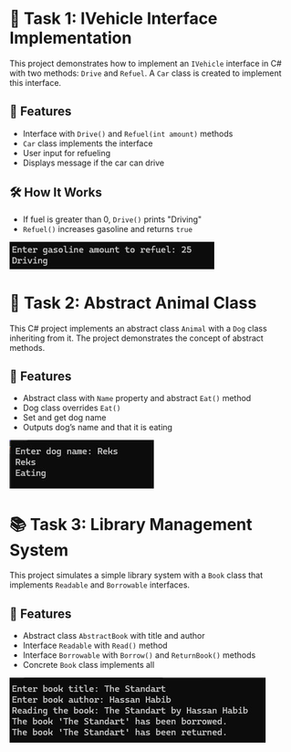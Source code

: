 # 🚗 Task 1: IVehicle Interface Implementation

This project demonstrates how to implement an `IVehicle` interface in C# with two methods: `Drive` and `Refuel`. A `Car` class is created to implement this interface.

## 🧩 Features
- Interface with `Drive()` and `Refuel(int amount)` methods
- `Car` class implements the interface
- User input for refueling
- Displays message if the car can drive

## 🛠 How It Works
- If fuel is greater than 0, `Drive()` prints "Driving"
- `Refuel()` increases gasoline and returns `true`

![Task3 Screenshot](https://github.com/JaloliddinDeveloper/SoftClub/blob/main/HomeWork_10/Pictures/pic151.jpg)


# 🐶 Task 2: Abstract Animal Class

This C# project implements an abstract class `Animal` with a `Dog` class inheriting from it. The project demonstrates the concept of abstract methods.

## 🧩 Features
- Abstract class with `Name` property and abstract `Eat()` method
- Dog class overrides `Eat()`
- Set and get dog name
- Outputs dog’s name and that it is eating

![Task3 Screenshot](https://github.com/JaloliddinDeveloper/SoftClub/blob/main/HomeWork_10/Pictures/pic152.jpg)


# 📚 Task 3: Library Management System

This project simulates a simple library system with a `Book` class that implements `Readable` and `Borrowable` interfaces.

## 🧩 Features
- Abstract class `AbstractBook` with title and author
- Interface `Readable` with `Read()` method
- Interface `Borrowable` with `Borrow()` and `ReturnBook()` methods
- Concrete `Book` class implements all

![Task3 Screenshot](https://github.com/JaloliddinDeveloper/SoftClub/blob/main/HomeWork_10/Pictures/pic153.jpg)
